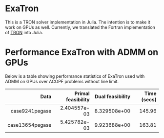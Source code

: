 # ExaTron
This is a TRON solver implementation in Julia.
The intention is to make it work on GPUs as well.
Currently, we translated the Fortran implementation of [TRON](https://www.mcs.anl.gov/~more/tron)
into Julia.

# Performance ExaTron with ADMM on GPUs
Below is a table showing performance statistics of ExaTron used with ADMM on GPUs
over ACOPF problems without line limit.

| Data | Primal feasibility | Dual feasibility | Time (secs) |
| ---: | ---: | ---: | ---: |
|  case9241pegase | 2.404557e-03 | 8.329508e+00 | 145.96 |
| case13654pegase | 5.425782e-03 | 9.923688e+00 | 163.81 |
